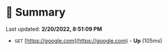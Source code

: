 # 📖 Summary
Last updated: **2/20/2022, 8:51:09 PM**

- `GET` [https://google.com](https://google.com) - **Up** (105ms)
